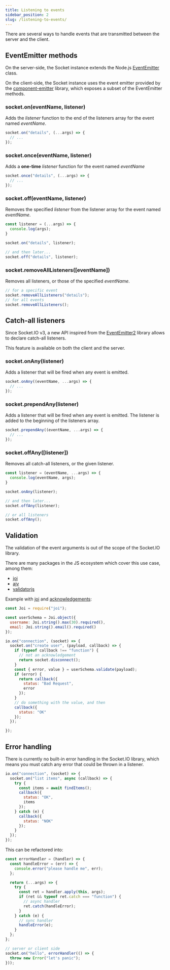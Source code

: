 ```yaml
---
title: Listening to events
sidebar_position: 2
slug: /listening-to-events/
---
```


There are several ways to handle events that are transmitted between the server and the client.

## EventEmitter methods

On the server-side, the Socket instance extends the Node.js [EventEmitter](https://nodejs.org/docs/latest/api/events.html#events_events) class.

On the client-side, the Socket instance uses the event emitter provided by the [component-emitter](https://github.com/component/emitter) library, which exposes a subset of the EventEmitter methods.

### socket.on(eventName, listener)

Adds the *listener* function to the end of the listeners array for the event named *eventName*.

```js
socket.on("details", (...args) => {
  // ...
});
```

### socket.once(eventName, listener)

Adds a **one-time** *listener* function for the event named *eventName*

```js
socket.once("details", (...args) => {
  // ...
});
```

### socket.off(eventName, listener)

Removes the specified *listener* from the listener array for the event named *eventName*.

```js
const listener = (...args) => {
  console.log(args);
}

socket.on("details", listener);

// and then later...
socket.off("details", listener);
```

### socket.removeAllListeners([eventName])

Removes all listeners, or those of the specified *eventName*.

```js
// for a specific event
socket.removeAllListeners("details");
// for all events
socket.removeAllListeners();
```

## Catch-all listeners

Since Socket.IO v3, a new API inspired from the [EventEmitter2](https://github.com/EventEmitter2/EventEmitter2) library allows to declare catch-all listeners.

This feature is available on both the client and the server.

### socket.onAny(listener)

Adds a listener that will be fired when any event is emitted.

```js
socket.onAny((eventName, ...args) => {
  // ...
});
```

### socket.prependAny(listener)

Adds a listener that will be fired when any event is emitted. The listener is added to the beginning of the listeners array.

```js
socket.prependAny((eventName, ...args) => {
  // ...
});
```

### socket.offAny([listener])

Removes all catch-all listeners, or the given listener.

```js
const listener = (eventName, ...args) => {
  console.log(eventName, args);
}

socket.onAny(listener);

// and then later...
socket.offAny(listener);

// or all listeners
socket.offAny();
```

## Validation

The validation of the event arguments is out of the scope of the Socket.IO library.

There are many packages in the JS ecosystem which cover this use case, among them:

- [joi](https://www.npmjs.com/package/joi)
- [ajv](https://www.npmjs.com/package/ajv)
- [validatorjs](https://www.npmjs.com/package/validatorjs)

Example with [joi](https://joi.dev/api/) and [acknowledgements](emitting-events.md#acknowledgements):

```js
const Joi = require("joi");

const userSchema = Joi.object({
  username: Joi.string().max(30).required(),
  email: Joi.string().email().required()
});

io.on("connection", (socket) => {
  socket.on("create user", (payload, callback) => {
    if (typeof callback !== "function") {
      // not an acknowledgement
      return socket.disconnect();
    }
    const { error, value } = userSchema.validate(payload);
    if (error) {
      return callback({
        status: "Bad Request",
        error
      });
    }
    // do something with the value, and then
    callback({
      status: "OK"
    });
  });

});
```

## Error handling

There is currently no built-in error handling in the Socket.IO library, which means you must catch any error that could be thrown in a listener.

```js
io.on("connection", (socket) => {
  socket.on("list items", async (callback) => {
    try {
      const items = await findItems();
      callback({
        status: "OK",
        items
      });
    } catch (e) {
      callback({
        status: "NOK"
      });
    }
  });
});
```

This can be refactored into:

```js
const errorHandler = (handler) => {
  const handleError = (err) => {
    console.error("please handle me", err);
  };

  return (...args) => {
    try {
      const ret = handler.apply(this, args);
      if (ret && typeof ret.catch === "function") {
        // async handler
        ret.catch(handleError);
      }
    } catch (e) {
      // sync handler
      handleError(e);
    }
  };
};

// server or client side
socket.on("hello", errorHandler(() => {
  throw new Error("let's panic");
}));
```
